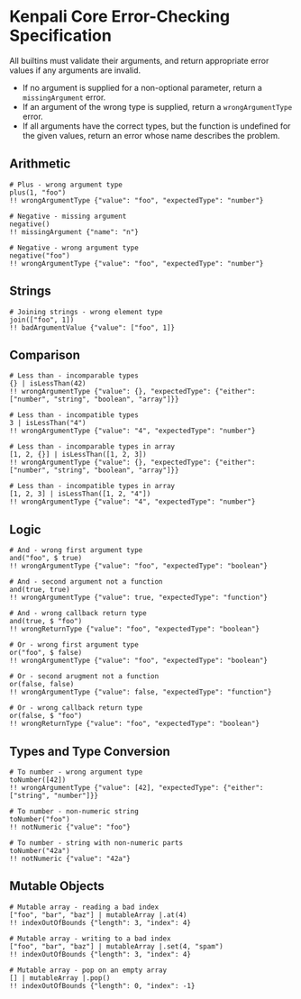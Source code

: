 # Kenpali Core Error-Checking Specification

All builtins must validate their arguments, and return appropriate error values if any arguments are invalid.

- If no argument is supplied for a non-optional parameter, return a `missingArgument` error.
- If an argument of the wrong type is supplied, return a `wrongArgumentType` error.
- If all arguments have the correct types, but the function is undefined for the given values, return an error whose name describes the problem.

## Arithmetic

```
# Plus - wrong argument type
plus(1, "foo")
!! wrongArgumentType {"value": "foo", "expectedType": "number"}
```

```
# Negative - missing argument
negative()
!! missingArgument {"name": "n"}
```

```
# Negative - wrong argument type
negative("foo")
!! wrongArgumentType {"value": "foo", "expectedType": "number"}
```

## Strings

```
# Joining strings - wrong element type
join(["foo", 1])
!! badArgumentValue {"value": ["foo", 1]}
```

## Comparison

```
# Less than - incomparable types
{} | isLessThan(42)
!! wrongArgumentType {"value": {}, "expectedType": {"either": ["number", "string", "boolean", "array"]}}
```

```
# Less than - incompatible types
3 | isLessThan("4")
!! wrongArgumentType {"value": "4", "expectedType": "number"}
```

```
# Less than - incomparable types in array
[1, 2, {}] | isLessThan([1, 2, 3])
!! wrongArgumentType {"value": {}, "expectedType": {"either": ["number", "string", "boolean", "array"]}}
```

```
# Less than - incompatible types in array
[1, 2, 3] | isLessThan([1, 2, "4"])
!! wrongArgumentType {"value": "4", "expectedType": "number"}
```

## Logic

```
# And - wrong first argument type
and("foo", $ true)
!! wrongArgumentType {"value": "foo", "expectedType": "boolean"}
```

```
# And - second argument not a function
and(true, true)
!! wrongArgumentType {"value": true, "expectedType": "function"}
```

```
# And - wrong callback return type
and(true, $ "foo")
!! wrongReturnType {"value": "foo", "expectedType": "boolean"}
```

```
# Or - wrong first argument type
or("foo", $ false)
!! wrongArgumentType {"value": "foo", "expectedType": "boolean"}
```

```
# Or - second arugment not a function
or(false, false)
!! wrongArgumentType {"value": false, "expectedType": "function"}
```

```
# Or - wrong callback return type
or(false, $ "foo")
!! wrongReturnType {"value": "foo", "expectedType": "boolean"}
```

## Types and Type Conversion

```
# To number - wrong argument type
toNumber([42])
!! wrongArgumentType {"value": [42], "expectedType": {"either": ["string", "number"]}}
```

```
# To number - non-numeric string
toNumber("foo")
!! notNumeric {"value": "foo"}
```

```
# To number - string with non-numeric parts
toNumber("42a")
!! notNumeric {"value": "42a"}
```

## Mutable Objects

```
# Mutable array - reading a bad index
["foo", "bar", "baz"] | mutableArray |.at(4)
!! indexOutOfBounds {"length": 3, "index": 4}
```

```
# Mutable array - writing to a bad index
["foo", "bar", "baz"] | mutableArray |.set(4, "spam")
!! indexOutOfBounds {"length": 3, "index": 4}
```

```
# Mutable array - pop on an empty array
[] | mutableArray |.pop()
!! indexOutOfBounds {"length": 0, "index": -1}
```
